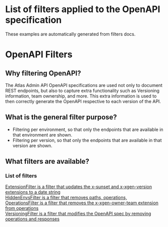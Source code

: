 # List of filters applied to the OpenAPI specification
These examples are automatically generated from filters docs.
# OpenAPI Filters
## Why filtering OpenAPI?
The Atlas Admin API OpenAPI specifications are used not only to document REST endpoints, but also to capture extra functionality such as Versioning information, team ownership, and more. This extra information is used to then correctly generate the OpenAPI respective to each version of the API.
## What is the general filter purpose?
 - Filtering per environment, so that only the endpoints that are available in that environment are shown.
 - Filtering per version, so that only the endpoints that are available in that version are shown.
## What filters are available?
### List of filters
[ExtensionFilter is a filter that updates the x-sunset and x-xgen-version extensions to a date string](../internal/openapi/filter/extension.go?plain=1#L25)  
[HiddenEnvsFilter is a filter that removes paths, operations,](../internal/openapi/filter/hidden_envs.go?plain=1#L28)  
[OperationsFilter is a filter that removes the x-xgen-owner-team extension from operations](../internal/openapi/filter/operations.go?plain=1#L20)  
[VersioningFilter is a filter that modifies the OpenAPI spec by removing operations and responses](../internal/openapi/filter/versioning.go?plain=1#L25)  
